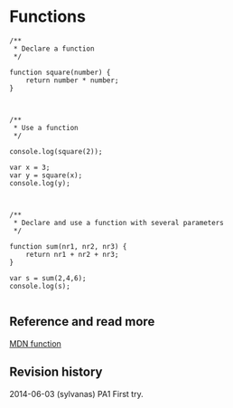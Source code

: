 Functions
==============================



```
/**
 * Declare a function
 */

function square(number) {
	return number * number;
}



/**
 * Use a function
 */

console.log(square(2));

var x = 3;
var y = square(x);
console.log(y);



/**
 * Declare and use a function with several parameters
 */

function sum(nr1, nr2, nr3) {
	return nr1 + nr2 + nr3;
}

var s = sum(2,4,6);
console.log(s);


```



Reference and read more
------------------------------

[MDN function](https://developer.mozilla.org/en-US/docs/Web/JavaScript/Reference/Operators/function)



Revision history
------------------------------

2014-06-03 (sylvanas) PA1 First try.

